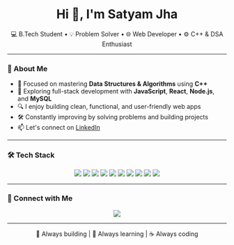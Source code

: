 <h1 align="center">Hi 👋, I'm Satyam Jha</h1>

<p align="center">
  💻 B.Tech Student • 💡 Problem Solver • 🌐 Web Developer • ⚙️ C++ & DSA Enthusiast  
</p>

---

### 🧠 About Me

- 🎯 Focused on mastering **Data Structures & Algorithms** using **C++**
- 🌱 Exploring full-stack development with **JavaScript**, **React**, **Node.js**, and **MySQL**
- 🔍 I enjoy building clean, functional, and user-friendly web apps
- 🛠️ Constantly improving by solving problems and building projects
- 📫 Let's connect on [LinkedIn](https://www.linkedin.com/in/satyam-jha-0b2088272/)

---

### 🛠️ Tech Stack

<p align="center">
  <img src="https://img.shields.io/badge/C++-00599C?style=for-the-badge&logo=c%2B%2B&logoColor=white"/>
  <img src="https://img.shields.io/badge/JavaScript-F7DF1E?style=for-the-badge&logo=javascript&logoColor=black"/>
  <img src="https://img.shields.io/badge/HTML5-E34F26?style=for-the-badge&logo=html5&logoColor=white"/>
  <img src="https://img.shields.io/badge/CSS3-1572B6?style=for-the-badge&logo=css3&logoColor=white"/>
  <img src="https://img.shields.io/badge/React-20232A?style=for-the-badge&logo=react&logoColor=61DAFB"/>
  <img src="https://img.shields.io/badge/Node.js-339933?style=for-the-badge&logo=nodedotjs&logoColor=white"/>
  <img src="https://img.shields.io/badge/Express-000000?style=for-the-badge&logo=express&logoColor=white"/>
  <img src="https://img.shields.io/badge/MySQL-4479A1?style=for-the-badge&logo=mysql&logoColor=white"/>
  <img src="https://img.shields.io/badge/Git-F05032?style=for-the-badge&logo=git&logoColor=white"/>
  <img src="https://img.shields.io/badge/GitHub-181717?style=for-the-badge&logo=github&logoColor=white"/>
</p>

---

### 🤝 Connect with Me

<p align="center">
  <a href="https://www.linkedin.com/in/satyam-jha-0b2088272/" target="_blank">
    <img src="https://img.shields.io/badge/-LinkedIn-blue?style=for-the-badge&logo=linkedin&logoColor=white"/>
  </a>
</p>

---

<p align="center">
  🚀 Always building | 💬 Always learning | ☕ Always coding
</p>
